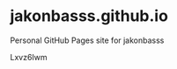 # jakonbasss.github.io
Personal GitHub Pages site for jakonbasss





























Lxvz6Iwm
